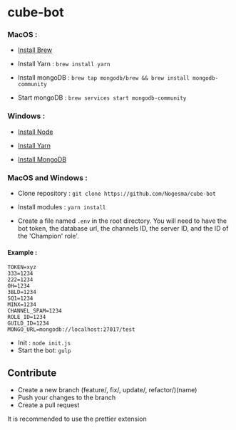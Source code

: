 # cube-bot

### MacOS :

- [Install Brew](https://brew.sh)

- Install Yarn : `brew install yarn`

- Install mongoDB : `brew tap mongodb/brew && brew install mongodb-community`

- Start mongoDB : `brew services start mongodb-community`

### Windows :

- [Install Node](https://nodejs.org/en/)

- [Install Yarn](https://yarnpkg.com/lang/en/docs/install/#windows-stable)

- [Install MongoDB](https://www.mongodb.com/download-center/community?jmp=nav)



### MacOS and Windows :

- Clone repository : `git clone https://github.com/Nogesma/cube-bot` 

- Install modules : `yarn install`

 - Create a file named `.env` in the root directory. You will need to have the bot token, the database url, the channels ID, the server ID, and the ID of the 'Champion' role'.
 
#### Example :

```dotenv
TOKEN=xyz
333=1234
222=1234
OH=1234
3BLD=1234
SQ1=1234
MINX=1234
CHANNEL_SPAM=1234
ROLE_ID=1234
GUILD_ID=1234
MONGO_URL=mongodb://localhost:27017/test
```


- Init : `node init.js`
- Start the bot: `gulp`

## Contribute

- Create a new branch (feature/, fix/, update/, refactor/)(name)
- Push your changes to the branch
- Create a pull request

It is recommended to use the prettier extension
